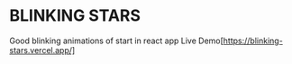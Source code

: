 # BLINKING STARS

Good blinking animations of start in react app
Live Demo[https://blinking-stars.vercel.app/]
